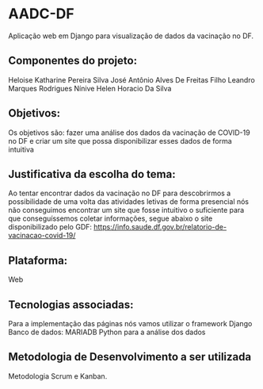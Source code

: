# AADC-DF
Aplicação web em Django para visualização de dados da vacinação no DF.

## Componentes do projeto:

Heloise Katharine Pereira Silva
José Antônio Alves De Freitas Filho
Leandro Marques Rodrigues
Nínive Helen Horacio Da Silva

## Objetivos:

  Os objetivos são: fazer uma análise dos dados da vacinação de COVID-19 no DF e criar um site que possa disponibilizar esses dados de forma intuitiva

## Justificativa da escolha do tema:

  Ao tentar encontrar dados da vacinação no DF para descobrirmos a possibilidade de uma volta das atividades letivas de forma presencial nós não conseguimos encontrar um site que fosse intuitivo o suficiente para que conseguíssemos coletar informações, segue abaixo o site disponibilizado pelo GDF:
https://info.saude.df.gov.br/relatorio-de-vacinacao-covid-19/

## Plataforma:

Web

## Tecnologias associadas:

Para a implementação das páginas nós vamos utilizar o framework Django
Banco de dados: MARIADB
Python para a análise dos dados

## Metodologia de Desenvolvimento a ser utilizada

Metodologia Scrum e Kanban.










